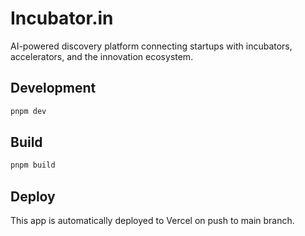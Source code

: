 # Incubator.in

AI-powered discovery platform connecting startups with incubators, accelerators, and the innovation ecosystem.

## Development

```bash
pnpm dev
```

## Build

```bash
pnpm build
```

## Deploy

This app is automatically deployed to Vercel on push to main branch.